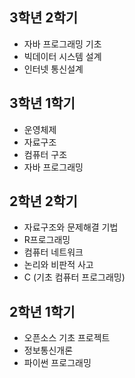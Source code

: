 ## 3학년 2학기

- 자바 프로그래밍 기초
- 빅데이터 시스템 설계
- 인터넷 통신설계

## 3학년 1학기

- 운영체제
- 자료구조
- 컴퓨터 구조
- 자바 프로그래밍

## 2학년 2학기

- 자료구조와 문제해결 기법
- R프로그래밍
- 컴퓨터 네트워크
- 논리와 비판적 사고
- C (기초 컴퓨터 프로그래밍)

## 2학년 1학기

- 오픈소스 기초 프로젝트
- 정보통신개론
- 파이썬 프로그래밍
